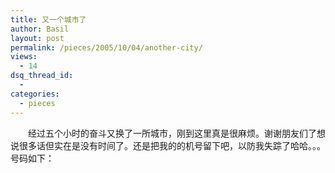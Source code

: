 ```yaml
---
title: 又一个城市了
author: Basil
layout: post
permalink: /pieces/2005/10/04/another-city/
views:
  - 14
dsq_thread_id:
  - 
categories:
  - pieces
---
```

　　经过五个小时的奋斗又换了一所城市，刚到这里真是很麻烦。谢谢朋友们了想说很多话但实在是没有时间了。还是把我的的机号留下吧，以防我失踪了哈哈。。。  
号码如下：  
